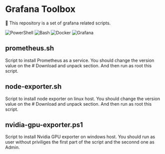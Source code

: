 # Grafana Toolbox
🔭 This repository is a set of grafana related scripts.
<p>
  <img alt="PowerShell" src="https://img.shields.io/badge/PowerShell-black?style=flat-square&logoColor=white" />
  <img alt="Bash" src="https://img.shields.io/badge/-Bash-grey?style=flat-square&logo=gnubash&logoColor=white" />
  <img alt="Docker" src="https://img.shields.io/badge/-Docker-46a2f1?style=flat-square&logo=docker&logoColor=white" />
  <img alt="Grafana" src="https://img.shields.io/badge/Grafana-%23F46800?style=flat-square&logo=grafana&logoColor=white" />
</p>

## prometheus.sh
	
Script to install Prometheus as a service. You should change the version value on the # Download and unpack section.
And then run as root this script. 


## node-exporter.sh
	
Script to install node exporter on linux host. You should change the version value on the # Download and unpack section.
And then run as root this script. 

	

## nvidia-gpu-exporter.ps1
	
Script to install Nvidia GPU exporter on windows host. You should run as user without priviliges the first part of the script and the seconnd one as Admin.
